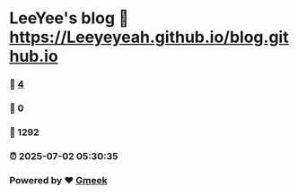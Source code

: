 # LeeYee's blog :link: https://Leeyeyeah.github.io/blog.github.io 
### :page_facing_up: [4](https://Leeyeyeah.github.io/blog.github.io/tag.html) 
### :speech_balloon: 0 
### :hibiscus: 1292 
### :alarm_clock: 2025-07-02 05:30:35 
### Powered by :heart: [Gmeek](https://github.com/Meekdai/Gmeek)
